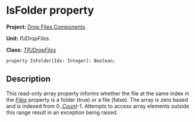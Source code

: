<a href='Hidden comment: 
$Rev$
$Date$
'></a>

# IsFolder property #

**Project:** [Drop Files Components](DropFilesComponents.md).

**Unit:** _PJDropFiles_.

**Class:** _[TPJDropFiles](TPJDropFiles.md)_

```
property IsFolder[Idx: Integer]: Boolean;
```

## Description ##

This read-only array property informs whether the file at the same index in the _[Files](TPJDropFilesFiles.md)_ property is a folder (true) or a file (false). The array is zero based and is indexed from 0.._[Count](TPJDropFilesCount.md)_-1. Attempts to access array elements outside this range result in an exception being raised.